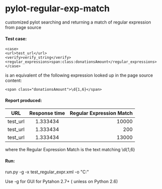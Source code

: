 # pylot-regular-exp-match
customized pylot searching and returning a match of regular expression from page source




#### Test case:

```
<case>
<url>test_url</url>
<verify>verify_string</verify>
<regular_expressions>span:class:donationsAmount</regular_expressions>
</case>
```
  
is an equivalent of the following expression looked up in the page source content:
  ```
  <span class="donationsAmount">\d{1,6}</span>
  ```

#### Report produced: 

| URL      | Response time          | Regular Expression Match  |
| ---------|:----------------------:| -------------------------:|
| test_url | 1.333434               | 10000                     |
| test_url | 1.333434               |   200                     |
| test_url | 1.333434               | 13000                     |

where the  Regular Expression Match is the text matching \d{1,6}
 
 
#### Run: 

run.py -g -x test_regular_expr.xml -o "C:\"

Use -g for GUI for Pytahon 2.7+ ( unless on Python 2.6)
